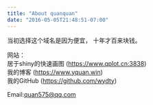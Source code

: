 ```yaml
---
title: "About quanquan"
date: "2016-05-05T21:48:51-07:00"
---
```


当初选择这个域名是因为便宜， 
十年才百来块钱。

网站：  
居于shiny的快速画图 (https://www.qplot.cn:3838)  
我的博客 (https://www.yquan.win)  
我的GitHub (https://github.com/wydty)

Email:quan575@qq.com


